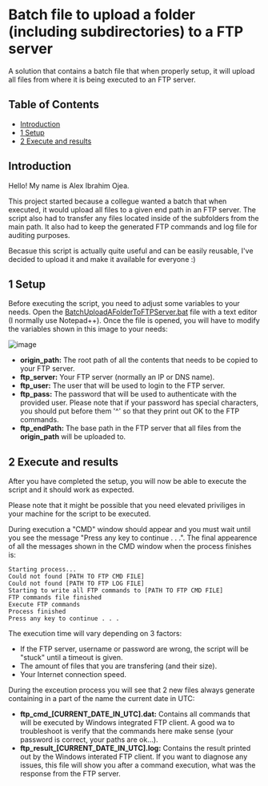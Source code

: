 # Batch file to upload a folder (including subdirectories) to a FTP server
A solution that contains a batch file that when properly setup, it will upload all files from where it is being executed to an FTP server.

## Table of Contents
- [Introduction](#introduction)
- [1 Setup](#1-setup)
- [2 Execute and results](#2-execute-and-results)


## Introduction
Hello! My name is Alex Ibrahim Ojea.

This project started because a collegue wanted a batch that when executed, it would upload all files to a given end path in an FTP server. The script also had to transfer any files located inside of the subfolders from the main path. It also had to keep the generated FTP commands and log file for auditing purposes.

Becasue this script is actually quite useful and can be easily reusable, I've decided to upload it and make it available for everyone :)


## 1 Setup
Before executing the script, you need to adjust some variables to your needs. Open the [BatchUploadAFolderToFTPServer.bat](BatchUploadAFolderToFTPServer.bat) file with a text editor (I normally use Notepad++). Once the file is opened, you will have to modify the variables shown in this image to your needs:

![image](https://github.com/user-attachments/assets/4f0598a9-8e63-4243-a8b5-1ab105c8f112)

- **origin_path:** The root path of all the contents that needs to be copied to your FTP server.
- **ftp_server:** Your FTP server (normally an IP or DNS name).
- **ftp_user:** The user that will be used to login to the FTP server.
- **ftp_pass:** The password that will be used to authenticate with the provided user. Please note that if your password has special characters, you should put before them '^' so that they print out OK to the FTP commands.
- **ftp_endPath:** The base path in the FTP server that all files from the **origin_path** will be uploaded to.

## 2 Execute and results
After you have completed the setup, you will now be able to execute the script and it should work as expected.

Please note that it might be possible that you need elevated priviliges in your machine for the script to be executed.

During execution a "CMD" window should appear and you must wait until you see the message "Press any key to continue . . .". The final appearence of all the messages shown in the CMD window when the process finishes is:
```
Starting process...
Could not found [PATH TO FTP CMD FILE]
Could not found [PATH TO FTP LOG FILE]
Starting to write all FTP commands to [PATH TO FTP CMD FILE]
FTP commands file finished
Execute FTP commands
Process finished
Press any key to continue . . .
```


The execution time will vary depending on 3 factors:
- If the FTP server, username or password are wrong, the script will be "stuck" until a timeout is given.
- The amount of files that you are transfering (and their size).
- Your Internet connection speed.

During the exceution process you will see that 2 new files always generate containing in a part of the name the current date in UTC:
- **ftp_cmd_[CURRENT_DATE_IN_UTC].dat:** Contains all commands that will be executed by Windows integrated FTP client. A good wa to troubleshoot is verify that the commands here make sense (your password is correct, your paths are ok...).
- **ftp_result_[CURRENT_DATE_IN_UTC].log:** Contains the result printed out by the Windows interated FTP client. If you want to diagnose any issues, this file will show you after a command execution, what was the response from the FTP server.
